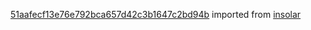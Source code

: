 [51aafecf13e76e792bca657d42c3b1647c2bd94b](https://github.com/insolar/insolar/commit/51aafecf13e76e792bca657d42c3b1647c2bd94b) imported from [insolar](https://github.com/insolar/insolar)
